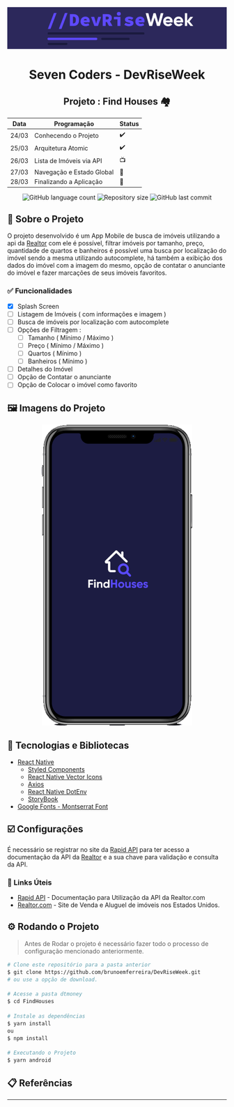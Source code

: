 <!-- Logotipo -->
<div align="center">
   <img src="./Assets/logo.png"/>
</div>

<!-- Title -->
<h1 align="center">Seven Coders - DevRiseWeek</h1>

<!-- Subtitle -->
<h2 align="center"> Projeto : Find Houses 🏘️ </h2>

| Data  | Programação               | Status |
| ----- | ------------------------- | ------ |
| 24/03 | Conhecendo o Projeto      | ✔️      |
| 25/03 | Arquitetura Atomic        | ✔️      |
| 26/03 | Lista de Imóveis via API  | 📺      |
| 27/03 | Navegação e Estado Global | 🚧      |
| 28/03 | Finalizando a Aplicação   | 🚧      |


<!-- Badges -->
<p align="center">
  <img alt="GitHub language count" src="https://img.shields.io/github/languages/count/brunoemferreira/DevRiseWeek?color=%2304D361?style=flat-square">
  <img alt="Repository size" src="https://img.shields.io/github/repo-size/brunoemferreira/DevRiseWeek?style=flat-square">
  <img alt="GitHub last commit" src="https://img.shields.io/github/last-commit/brunoemferreira/DevRiseWeek?style=flat-square">
</p>

<!-- Sobre o Projeto -->
## 🚀 Sobre o Projeto
O projeto desenvolvido é um App Mobile de busca de imóveis utilizando a api da [Realtor](https://www.realtor.com/) com ele é possível, filtrar imóveis por tamanho, preço, quantidade de quartos e banheiros é possível uma busca por localização do imóvel sendo a mesma utilizando autocomplete, há também a exibição dos dados do imóvel com a imagem do mesmo, opção de contatar o anunciante do imóvel e fazer marcações de seus imóveis favoritos.   

### ✅ Funcionalidades 
- [X] Splash Screen 
- [ ] Listagem de Imóveis ( com informações e imagem )
- [ ] Busca de imóveis por localização com autocomplete
- [ ] Opções de Filtragem :
  - [ ] Tamanho ( Mínimo / Máximo )
  - [ ] Preço ( Mínimo / Máximo )
  - [ ] Quartos ( Mínimo )
  - [ ] Banheiros ( Mínimo )  
- [ ] Detalhes do Imóvel
- [ ] Opção de Contatar o anunciante
- [ ] Opção de Colocar o imóvel como favorito

## 🖼️ Imagens do Projeto

<div align="center">
   <img src="./Assets/SplashScreen.png"/>
</div>

## 🧰 Tecnologias e Bibliotecas
* [React Native](https://reactnative.dev/)
  * [Styled Components]()
  * [React Native Vector Icons]()
  * [Axios]()
  * [React Native DotEnv]()
  * [StoryBook]()
* [Google Fonts - Montserrat Font]()

## ☑️ Configurações
É necessário se registrar no site da [Rapid API](https://rapidapi.com/) para ter acesso a documentação da API da [Realtor](https://www.realtor.com/) e a sua chave para validação e consulta da API.

### 🔗 Links Úteis
* [Rapid API](https://rapidapi.com/) - Documentação para Utilização da API da Realtor.com 
* [Realtor.com](https://www.realtor.com/) - Site de Venda e Aluguel de imóveis nos Estados Unidos.


## ⚙️ Rodando o Projeto
> Antes de Rodar o projeto é necessário fazer todo o processo de configuração mencionado anteriormente.
```bash
# Clone este repositório para a pasta anterior
$ git clone https://github.com/brunoemferreira/DevRiseWeek.git
# ou use a opção de download.

# Acesse a pasta dtmoney
$ cd FindHouses

# Instale as dependências
$ yarn install
ou
$ npm install

# Executando o Projeto
$ yarn android 

```
## 📋 Referências


---